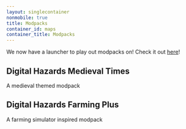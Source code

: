 ```yaml
---
layout: singlecontainer
nonmobile: true
title: Modpacks
container_id: maps
container_title: Modpacks
---
```


We now have a launcher to play out modpacks on! Check it out [here](/modpacks/launcher.html)!

## Digital Hazards Medieval Times
A medieval themed modpack


## Digital Hazards Farming Plus
A farming simulator inspired modpack
